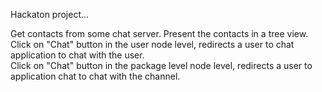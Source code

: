 Hackaton project...

Get contacts from some chat server. Present the contacts in a tree view.
Click on "Chat" button in the user node level, redirects a user to chat application to chat with the user.   
Click on "Chat" button in the package level node level, redirects a user to application chat to chat with the channel.   
